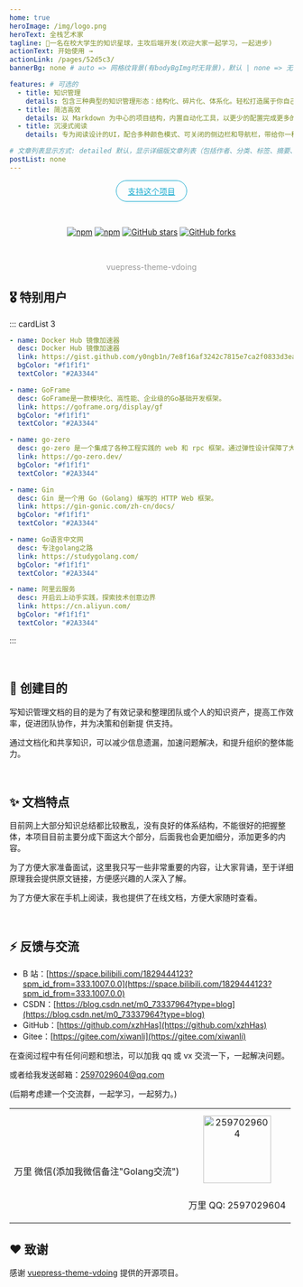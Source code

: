 ```yaml
---
home: true
heroImage: /img/logo.png
heroText: 全栈艺术家
tagline: 🚀一名在校大学生的知识星球，主攻后端开发(欢迎大家一起学习，一起进步)
actionText: 开始使用 →
actionLink: /pages/52d5c3/
bannerBg: none # auto => 网格纹背景(有bodyBgImg时无背景)，默认 | none => 无 | '大图地址' | background: 自定义背景样式       提示：如发现文本颜色不适应你的背景时可以到palette.styl修改$bannerTextColor变量

features: # 可选的
  - title: 知识管理
    details: 包含三种典型的知识管理形态：结构化、碎片化、体系化。轻松打造属于你自己的知识管理平台
  - title: 简洁高效
    details: 以 Markdown 为中心的项目结构，内置自动化工具，以更少的配置完成更多的事。配合多维索引快速定位每个知识点
  - title: 沉浸式阅读
    details: 专为阅读设计的UI，配合多种颜色模式、可关闭的侧边栏和导航栏，带给你一种沉浸式阅读体验

# 文章列表显示方式: detailed 默认，显示详细版文章列表（包括作者、分类、标签、摘要、分页等）| simple => 显示简约版文章列表（仅标题和日期）| none 不显示文章列表
postList: none
---
```


<p align="center">
  <a class="become-sponsor" href="https://github.com/xzhHas">支持这个项目</a>
</p>

<style>
.become-sponsor {
  padding: 8px 20px;
  display: inline-block;
  color: #11a8cd;
  border-radius: 30px;
  box-sizing: border-box;
  border: 1px solid #11a8cd;
}
</style>

<br/>
<p align="center">
  <a href="https://www.npmjs.com/package/vuepress-theme-vdoing" target="_blank"><img src="https://img.shields.io/npm/v/vuepress-theme-vdoing" alt="npm" class="no-zoom"></a>
  <a href="https://www.npmjs.com/package/vuepress-theme-vdoing" target="_blank"><img src="https://img.shields.io/npm/dt/vuepress-theme-vdoing" alt="npm" class="no-zoom"></a>
  <a href="https://github.com/xzhHas/wanli-home" target="_blank"><img src='https://img.shields.io/github/stars/xzhHas/wanli-home' alt='GitHub stars' class="no-zoom"></a>
  <a href="https://github.com/xzhHas/wanli-home" target="_blank"><img src='https://img.shields.io/github/forks/xzhHas/wanli-home' alt='GitHub forks' class="no-zoom"></a>
</p>

<br/>
<p align="center" style="color: #999;">
  vuepress-theme-vdoing 
</p>
<!-- <p align="center">
  <a href="http://apifox.cn/a103xugaoyi" target="_blank"><img src="https://jsd.cdn.zzko.cn/gh/xugaoyi/blog-gitalk-comment@master/img/441669861566_.2bedplbm21hc.jpg" alt="npm" class="no-zoom" style="width: 300px;border-radius: 2px;"></a>
</p> -->

## 🎖 特别用户

::: cardList 3

```yaml
- name: Docker Hub 镜像加速器
  desc: Docker Hub 镜像加速器
  link: https://gist.github.com/y0ngb1n/7e8f16af3242c7815e7ca2f0833d3ea6
  bgColor: "#f1f1f1"
  textColor: "#2A3344"

- name: GoFrame
  desc: GoFrame是一款模块化、高性能、企业级的Go基础开发框架。
  link: https://goframe.org/display/gf
  bgColor: "#f1f1f1"
  textColor: "#2A3344"

- name: go-zero
  desc: go-zero 是一个集成了各种工程实践的 web 和 rpc 框架。通过弹性设计保障了大并发服务端的稳定性，经受了充分的实战检验。
  link: https://go-zero.dev/
  bgColor: "#f1f1f1"
  textColor: "#2A3344"

- name: Gin
  desc: Gin 是一个用 Go (Golang) 编写的 HTTP Web 框架。
  link: https://gin-gonic.com/zh-cn/docs/
  bgColor: "#f1f1f1"
  textColor: "#2A3344"

- name: Go语言中文网
  desc: 专注golang之路
  link: https://studygolang.com/
  bgColor: "#f1f1f1"
  textColor: "#2A3344"

- name: 阿里云服务
  desc: 开启云上动手实践，探索技术创意边界
  link: https://cn.aliyun.com/
  bgColor: "#f1f1f1"
  textColor: "#2A3344"
```

:::

<br/>

## 🎉 创建目的

写知识管理文档的目的是为了有效记录和整理团队或个人的知识资产，提高工作效率，促进团队协作，并为决策和创新提
供支持。

通过文档化和共享知识，可以减少信息遗漏，加速问题解决，和提升组织的整体能力。

<br/>

## ✨ 文档特点

目前网上大部分知识总结都比较散乱，没有良好的体系结构，不能很好的把握整体，本项目目前主要分成下面这大个部分，后面我也会更加细分，添加更多的内容。

为了方便大家准备面试，这里我只写一些非常重要的内容，让大家背诵，至于详细原理我会提供原文链接，方便感兴趣的人深入了解。

为了方便大家在手机上阅读，我也提供了在线文档，方便大家随时查看。

<br/>

<!-- ## ⚡️ 未来...

::: tip
期待 [VuePress v2.0](https://github.com/vuepress/vuepress-next) 以及 [VitePress](https://github.com/vuejs/vitepress) 的正式发布...
:::

<br/> -->

<!-- ## 💎 公众号

`席万里要学习`是本人对各种有趣的、好玩的、沙雕的创意和想法以在线小网站或者文章的形式表达出来，比如：

- [小霸王游戏机](https://game.xugaoyi.com)
- [爱国头像生成器](https://avatar.xugaoyi.com/)
- [到账语音生成器](https://zfb.xugaoyi.com/)

还有更多好玩的等你去探索吧~

::: center
<img src="https://jsd.cdn.zzko.cn/gh/xugaoyi/image_store@master/blog/qrcode.zdqv9mlfc0g.jpg"  style="width:190px;" />
:::

<br/> -->

## ⚡ 反馈与交流

- B 站：[https://space.bilibili.com/1829444123?spm_id_from=333.1007.0.0](https://space.bilibili.com/1829444123?spm_id_from=333.1007.0.0)
- CSDN：[https://blog.csdn.net/m0_73337964?type=blog](https://blog.csdn.net/m0_73337964?type=blog)
- GitHub：[https://github.com/xzhHas](https://github.com/xzhHas)
- Gitee：[https://gitee.com/xiwanli](https://gitee.com/xiwanli)

在查阅过程中有任何问题和想法，可以加我 qq 或 vx 交流一下，一起解决问题。

或者给我发送邮箱：2597029604@qq.com

(后期考虑建一个交流群，一起学习，一起努力。)

<table>
  <tbody>
    <tr>
      <td align="center" valign="middle">
        <img :src="$withBase('/img/qrcode/wechat.webp')" class="no-zoom" style="width:120px;margin: 10px;">
        <p>万里 微信(添加我微信备注"Golang交流")</p>
      </td>
      <!-- <td align="center" valign="middle">
        <img src="https://jsd.cdn.zzko.cn/gh/xugaoyi/blog-gitalk-comment@master/img/0.4pp7r95mdai0.jpeg" class="no-zoom" style="width:120px;margin: 10px;">
        <p>vdoing微信群(添加我微信备注"进群")</p>
      </td> -->
      <td align="center" valign="middle">
        <img :src="$withBase('/img/qrcode/qq.webp')" alt="2597029604" class="no-zoom" style="width:120px;margin: 10px;">
        <p>万里 QQ: 2597029604</p>
      </td>
    </tr>
  </tbody>
</table>

## ❤️ 致谢

感谢 [vuepress-theme-vdoing](https://github.com/xugaoyi/vuepress-theme-vdoing) 提供的开源项目。

<!-- AD -->
<div class="wwads-cn wwads-horizontal page-wwads" data-id="136"></div>
<style>
  .page-wwads{
    width:100%!important;
    min-height: 0;
    margin: 0;
  }
  .page-wwads .wwads-img img{
    width:80px!important;
  }
  .page-wwads .wwads-poweredby{
    width: 40px;
    position: absolute;
    right: 25px;
    bottom: 3px;
  }
  .wwads-content .wwads-text, .page-wwads .wwads-text{
    height: 100%;
    padding-top: 5px;
    display: block;
  }
</style>

